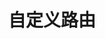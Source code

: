 ---
title: 自定义路由
description: Nuxt.js 的路由自定义示例
github: custom-routes
livedemo: https://custom-routes.nuxtjs.org
documentation: /guide/routing#动态路由
---
